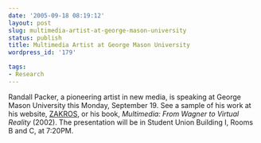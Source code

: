 ```yaml
---
date: '2005-09-18 08:19:12'
layout: post
slug: multimedia-artist-at-george-mason-university
status: publish
title: Multimedia Artist at George Mason University
wordpress_id: '179'

tags:
- Research
---
```


Randall Packer, a pioneering artist in new media, is speaking at George Mason University this Monday, September 19. See a sample of his work at his website, [ZAKROS](http://www.zakros.com/), or his book, _Multimedia: From Wagner to Virtual Reality_ (2002). The presentation will be in Student Union Building I, Rooms B and C, at 7:20PM.
